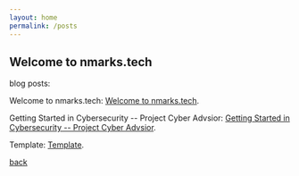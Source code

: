 ```yaml
---
layout: home
permalink: /posts
---
```


## Welcome to nmarks.tech

blog posts:

Welcome to nmarks.tech: [Welcome to nmarks.tech](./posts/0).

Getting Started in Cybersecurity -- Project Cyber Advsior: [Getting Started in Cybersecurity -- Project Cyber Advsior](./posts/1).

Template: [Template](./posts/2).

[back](./nmarks.info/)

